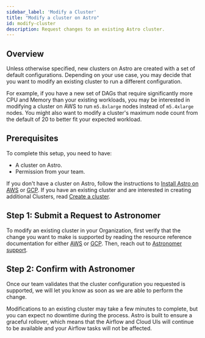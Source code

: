 ```yaml
---
sidebar_label: 'Modify a Cluster'
title: "Modify a cluster on Astro"
id: modify-cluster
description: Request changes to an existing Astro cluster.
---
```


## Overview

Unless otherwise specified, new clusters on Astro are created with a set of default configurations. Depending on your use case, you may decide that you want to modify an existing cluster to run a different configuration.

For example, if you have a new set of DAGs that require significantly more CPU and Memory than your existing workloads, you may be interested in modifying a cluster on AWS to run `m5.8xlarge` nodes instead of `m5.4xlarge` nodes. You might also want to modify a cluster's maximum node count from the default of 20 to better fit your expected workload.

## Prerequisites

To complete this setup, you need to have:

- A cluster on Astro.
- Permission from your team.

If you don't have a cluster on Astro, follow the instructions to [Install Astro on AWS](install-aws.md) or [GCP](install-gcp.md). If you have an existing cluster and are interested in creating additional Clusters, read [Create a cluster](create-cluster.md).

## Step 1: Submit a Request to Astronomer

To modify an existing cluster in your Organization, first verify that the change you want to make is supported by reading the resource reference documentation for either [AWS](resource-reference-aws.md) or [GCP](resource-reference-gcp.md). Then, reach out to [Astronomer support](https://support.astronomer.io).

## Step 2: Confirm with Astronomer

Once our team validates that the cluster configuration you requested is supported, we will let you know as soon as we are able to perform the change.

Modifications to an existing cluster may take a few minutes to complete, but you can expect no downtime during the process. Astro is built to ensure a graceful rollover, which means that the Airflow and Cloud UIs will continue to be available and your Airflow tasks will not be affected.
